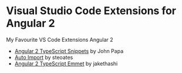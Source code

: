 # Visual Studio Code Extensions for Angular 2

My Favourite VS Code Extensions Angular 2

- [Angular 2 TypeScript Snippets](https://marketplace.visualstudio.com/items?itemName=johnpapa.Angular2) by John Papa
- [Auto Import](https://marketplace.visualstudio.com/items?itemName=steoates.autoimport) by steoates
- [Angular 2 TypeScript Emmet](https://marketplace.visualstudio.com/items?itemName=jakethashi.vscode-angular2-emmet) by jakethashi


